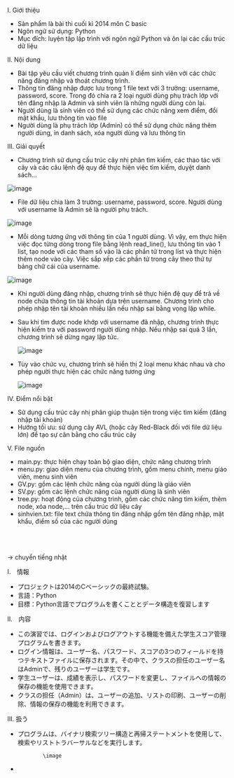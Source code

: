 I.	Giới thiệu
-	Sản phẩm là bài thi cuối kì 2014 môn C basic 
-	Ngôn ngữ sử dụng: Python
-	Mục đích: luyện tập lập trình với ngôn ngữ Python và ôn lại các cấu trúc dữ liệu

II.	Nội dung 
-	Bài tập yêu cầu viết chương trình quản lí điểm sinh viên với các chức năng đăng nhập và thoát chương trình. 
-	Thông tin đăng nhập được lưu trong 1 file text với 3 trường: username, password, score. Trong đó chia ra 2 loại người dùng phụ trách lớp với tên đăng nhập là Admin và sinh viên là những người dùng còn lại.
-	Người dùng là sinh viên có thể sử dụng các chức năng xem điểm, đổi mật khẩu, lưu thông tin vào file
-	Người dùng là phụ trách lớp (Admin) có thể sử dụng chức năng thêm người dùng, in danh sách, xóa người dùng và lưu thông tin

III.	Giải quyết 
-	Chương trình sử dụng cấu trúc cây nhị phân tìm kiếm, các thao tác với cây và các câu lệnh đệ quy để thực hiện việc tìm kiếm, duyệt danh sách…

   ![image](https://user-images.githubusercontent.com/91714440/177144144-7169b3da-74bb-4f0f-8ca1-b07fe5cdf061.png)
 
-	File dữ liệu chia làm 3 trường: username, password, score. Người dùng với username là Admin sẽ là người phụ trách.
 
   ![image](https://user-images.githubusercontent.com/91714440/177144355-5a5034af-8d43-4029-94f5-7ad458b3a050.png)

-	Mỗi dòng tương ứng với thông tin của 1 người dùng. Vì vậy, em thực hiện việc đọc từng dòng trong file bằng lệnh read_line(), lưu thông tin vào 1 list, tạo node với các tham số vào là các phần tử trong list và thực hiện thêm node vào cây. Việc sắp xếp các phần tử trong cây theo thứ tự bảng chữ cái của username.
 
   ![image](https://user-images.githubusercontent.com/91714440/177144400-3e29853f-e3ac-4315-bc5b-c001756c7ea7.png)
 
-	Khi người dùng đăng nhập, chương trình sẽ thực hiện đệ quy để trả về node chứa thông tin tài khoản dựa trên username. Chương trình cho phép nhập tên tài khoản nhiều lần nếu nhập sai bằng vọng lặp while.
-  Sau khi tìm được node khớp với username đã nhập, chương trình thực hiện kiếm tra với password người dùng nhập. Nếu nhập sai quá 3 lần, chương trình sẽ dừng ngay lập tức.
 
   ![image](https://user-images.githubusercontent.com/91714440/177144440-2fa0d534-0bd0-40a1-b5f7-f8f4d0dd0bc9.png)

   

- Tùy vào chức vụ, chương trình sẽ hiển thị 2 loại menu khác nhau và cho phép người thực hiện các chức năng tương ứng

   ![image](https://user-images.githubusercontent.com/91714440/177144467-0feb13c5-1228-44e5-9f5c-c52db09a1a04.png)

IV.	Điểm nổi bật
-	Sử dụng cấu trúc cây nhị phân giúp thuận tiện trong việc tìm kiếm (đăng nhập tài khoản)
-	Hướng tối ưu: sử dụng cây AVL (hoặc cây Red-Black đối với file dữ liệu lớn) để tạo sự cân bằng cho cấu trúc cây

V. File nguồn
-  main.py: thực hiện chạy toàn bộ giao diện, chức năng chương trình
-  menu.py: giao diện menu của chương trình, gồm menu chính, menu giáo viên, menu sinh viên
-  GV.py: gồm các lệnh chức năng của người dùng là giáo viên
-  SV.py: gồm các lệnh chức năng của người dùng là sinh viên
-  tree.py: hoạt động của chương trình, gồm các chức năng tìm kiếm, thêm node, xóa node,... trên cấu trúc dữ liệu cây
-  sinhvien.txt: file text chứa thông tin đăng nhập gồm tên đăng nhập, mật khẩu, điểm số của các người dùng  

\
\
\
→  chuyển tiếng nhật

I.　情報
-  プロジェクトは2014のCベーシックの最終試験。
-  言語：Python
-  目標：Python言語でプログラムを書くこととデータ構造を復習します

II.　内容
-  この演習では、ログインおよびログアウトする機能を備えた学生スコア管理プログラムを書きます。
-  ログイン情報は、ユーザー名、パスワード、スコアの3つのフィールドを持つテキストファイルに保存されます。その中で、クラスの担任のユーザー名はAdminで、残りのユーザーは学生です。
-  学生ユーザーは、成績を表示し、パスワードを変更し、ファイルへの情報の保存の機能を使用できます。
-  クラスの担任（Admin）は、ユーザーの追加、リストの印刷、ユーザーの削除、情報の保存の機能を利用できます。

III.  扱う
-  プログラムは、バイナリ検索ツリー構造と再帰ステートメントを使用して、検索やリストトラバーサルなどを実行します。

               \image

-  